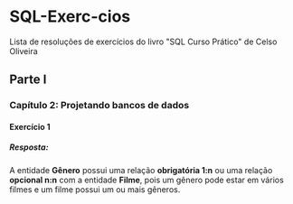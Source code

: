 # SQL-Exerc-cios
Lista de resoluções de exercícios do livro "SQL Curso Prático" de Celso Oliveira

## Parte I
### Capítulo 2: Projetando bancos de dados
#### Exercício 1
##### Resposta:
A entidade **Gênero** possui uma relação **obrigatória 1:n** ou uma relação **opcional n:n** com a entidade **Filme**, pois um gênero pode estar em vários filmes e um filme possui um ou mais gêneros.

